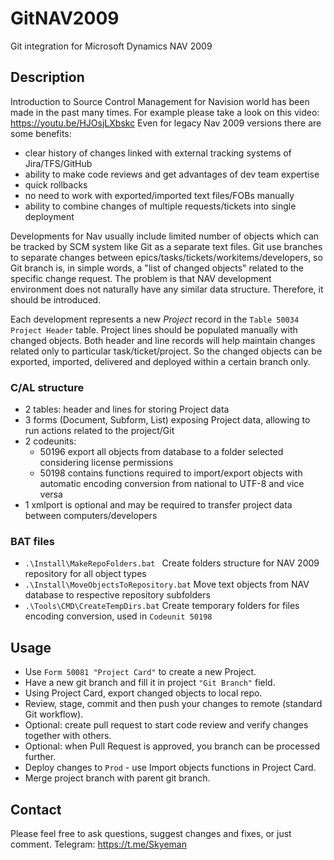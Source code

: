 # GitNAV2009
Git integration for Microsoft Dynamics NAV 2009

## Description
Introduction to Source Control Management for Navision world has been made in the past many times. For example please take a look on this video: https://youtu.be/HJOsjLXbskc Even for legacy Nav 2009 versions there are some benefits:
 - clear history of changes linked with external tracking systems of Jira/TFS/GitHub
 - ability to make code reviews and get advantages of dev team expertise
 - quick rollbacks
 - no need to work with exported/imported text files/FOBs manually
 - ability to combine changes of multiple requests/tickets into single deployment

Developments for Nav usually include limited number of objects which can be tracked by SCM system like Git as a separate text files. Git use branches to separate changes between epics/tasks/tickets/workitems/developers, so Git branch is, in simple words, a "list of changed objects" related to the specific change request. The problem is that NAV development environment does not naturally have any similar data structure. Therefore, it should be introduced. 

Each development represents a new *Project* record in the `Table 50034 Project Header` table. Project lines should be populated manually with changed objects. Both header and line records will help maintain changes related only to particular task/ticket/project. So the changed objects can be exported, imported, delivered and deployed within a certain branch only.

### C/AL structure
 - 2 tables: header and lines for storing Project data
 - 3 forms (Document, Subform, List) exposing Project data, allowing to run actions related to the project/Git
 - 2 codeunits: 
   - 50196 export all objects from database to a folder selected considering license permissions
   - 50198 contains functions required to import/export objects with automatic encoding conversion from national to UTF-8 and vice versa
 - 1 xmlport is optional and may be required to transfer project data between computers/developers

### BAT files
 - `.\Install\MakeRepoFolders.bat ` Create folders structure for NAV 2009 repository for all object types
 - `.\Install\MoveObjectsToRepository.bat` Move text objects from NAV database to respective repository subfolders
 - `.\Tools\CMD\CreateTempDirs.bat` Create temporary folders for files encoding conversion, used in `Codeunit 50198`
 
## Usage
- Use `Form 50081 "Project Card"` to create a new Project.
- Have a new git branch and fill it in project `"Git Branch"` field.
- Using Project Card, export changed objects to local repo.
- Review, stage, commit and then push your changes to remote (standard Git workflow).
- Optional: create pull request to start code review and verify changes together with others.
- Optional: when Pull Request is approved, you branch can be processed further.
- Deploy changes to `Prod` - use Import objects functions in Project Card.
- Merge project branch with parent git branch.

## Contact
Please feel free to ask questions, suggest changes and fixes, or just comment.
Telegram: https://t.me/Skyeman
